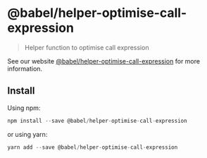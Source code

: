 # @babel/helper-optimise-call-expression

> Helper function to optimise call expression

See our website [@babel/helper-optimise-call-expression](https://new.babeljs.io/docs/en/next/babel-helper-optimise-call-expression.html) for more information.

## Install

Using npm:

```js
npm install --save @babel/helper-optimise-call-expression
```

or using yarn:

```js
yarn add --save @babel/helper-optimise-call-expression
```
